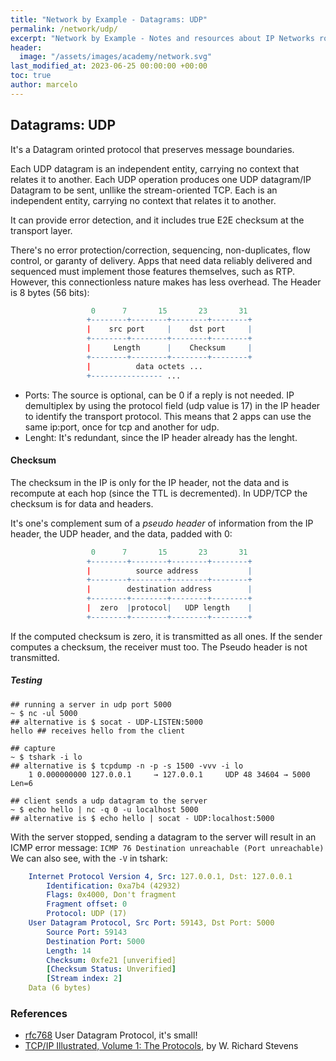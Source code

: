 ```yaml
---
title: "Network by Example - Datagrams: UDP"
permalink: /network/udp/
excerpt: "Network by Example - Notes and resources about IP Networks routing and switching"
header:
  image: "/assets/images/academy/network.svg"
last_modified_at: 2023-06-25 00:00:00 +00:00
toc: true
author: marcelo
---
```


## Datagrams: UDP

It's a Datagram orinted protocol that preserves message boundaries.

Each UDP datagram is an independent entity, carrying no context that relates it to another.
Each UDP operation produces one UDP datagram/IP Datagram to be sent, unllike the stream-oriented TCP. Each is an independent entity, carrying no context that relates it to another.

It can provide error detection, and it includes true E2E checksum at the transport layer.

There's no error protection/correction, sequencing, non-duplicates, flow control, or garanty of delivery. Apps that need data reliably delivered and sequenced must implement those features themselves, such as RTP.
However, this connectionless nature makes has less overhead. The Header is 8 bytes (56 bits):


```r
                  0      7       15       23       31
                 +--------+--------+--------+--------+
                 |    src port     |    dst port     |
                 +--------+--------+--------+--------+
                 |     Length      |    Checksum     |
                 +--------+--------+--------+--------+
                 |          data octets ...
                 +---------------- ...
```

* Ports: The source is optional, can be 0 if a reply is not needed. IP demultiplex by using the protocol field (udp value is 17) in the IP header to identify the transport protocol. This means that 2 apps can use the same ip:port, once for tcp and another for udp.
* Lenght: It's redundant, since the IP header already has the lenght.


#### Checksum

The checksum in the IP is only for the IP header, not the data and is recompute at each hop (since the TTL is decremented).
In UDP/TCP the checksum is for data and headers.

It's one's complement sum of a *pseudo header* of information from the IP header, the UDP header, and the data, padded with 0:

```r
                  0      7       15       23       31
                 +--------+--------+--------+--------+
                 |          source address           |
                 +--------+--------+--------+--------+
                 |        destination address        |
                 +--------+--------+--------+--------+
                 |  zero  |protocol|   UDP length    |
                 +--------+--------+--------+--------+
```

If the computed  checksum  is zero,  it is transmitted  as all ones. If the sender computes a checksum, the receiver must too. The Pseudo header is not transmitted.

##### Testing

```console
## running a server in udp port 5000
~ $ nc -ul 5000
## alternative is $ socat - UDP-LISTEN:5000
hello ## receives hello from the client
```

```console
## capture
~ $ tshark -i lo
## alternative is $ tcpdump -n -p -s 1500 -vvv -i lo
    1 0.000000000 127.0.0.1     → 127.0.0.1     UDP 48 34604 → 5000 Len=6
```

```console
## client sends a udp datagram to the server
~ $ echo hello | nc -q 0 -u localhost 5000
## alternative is $ echo hello | socat - UDP:localhost:5000
```

With the server stopped, sending a datagram to the server will result in an ICMP error message: `ICMP 76 Destination unreachable (Port unreachable)`
We can also see, with the `-V` in tshark:

```yml
    Internet Protocol Version 4, Src: 127.0.0.1, Dst: 127.0.0.1
        Identification: 0xa7b4 (42932)
        Flags: 0x4000, Don't fragment
        Fragment offset: 0
        Protocol: UDP (17)
    User Datagram Protocol, Src Port: 59143, Dst Port: 5000
        Source Port: 59143
        Destination Port: 5000
        Length: 14
        Checksum: 0xfe21 [unverified]
        [Checksum Status: Unverified]
        [Stream index: 2]
    Data (6 bytes)
```

### References
* [rfc768](https://datatracker.ietf.org/doc/html/rfc768) User Datagram Protocol, it's small!
* [TCP/IP Illustrated, Volume 1: The Protocols](https://www.amazon.com/-/pt/dp-0321336313/dp/0321336313/), by W. Richard Stevens
